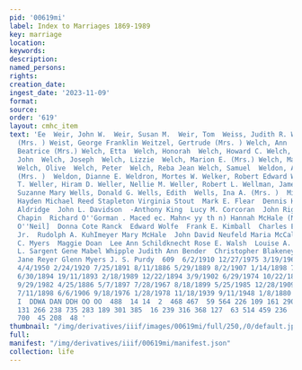 ```yaml
---
pid: '00619mi'
label: Index to Marriages 1869-1989
key: marriage
location: 
keywords: 
description: 
named_persons: 
rights: 
creation_date: 
ingest_date: '2023-11-09'
format: 
source: 
order: '619'
layout: cmhc_item
text: 'Ee  Weir, John W.  Weir, Susan M.  Weir, Tom  Weiss, Judith R. Weiss, Yoland
  (Mrs. ) Weist, George Franklin Weitzel, Gertrude (Mrs. ) Welch, Ann  Welch, Anthony  Welch,
  Beatrice (Mrs.) Welch, Etta  Welch, Honorah  Welch, Howard C. Welch, James L.  Welch,
  John  Welch, Joseph  Welch, Lizzie  Welch, Marion E. (Mrs.) Welch, Mary Elizabeth
  Welch, Olive  Welch, Peter  Welch, Reba Jean Welch, Samuel  Weldon, Alice Elvira
  (Mrs. )  Weldon, Dianne E. Weldron, Mortes W. Welker, Robert Edward Weller, George
  T. Weller, Hiram D. Weller, Nellie M. Weller, Robert L. Wellman, James Grant Wellman,
  Suzanne Mary Wells, Donald G. Wells, Edith  Wells, Ina A. (Mrs. )  Millie Edith
  Hayden Michael Reed Stapleton Virginia Stout  Mark E. Flear  Dennis Hrobsky  Alda
  Aldridge  John L. Davidson  -Anthony King  Lucy M. Corcoran  John Riggs  Richard
  Chapin  Richard O''Gorman . Maced ec. Mahn< yy th n) Hannah McHale (Mrs. ) Margaret
  O''Neil]  Donna Cote Ranck  Edward Wolfe  Frank E. Kimball  Charles Edward Schultz
  Jr.  Rudolph A. KuhImeyer Mary McHale  John David Neufeld Maria McCall  C. G. Daniels  Eric
  C. Myers  Maggie Doan  Lee Ann Schildknecht Rose E. Walsh  Louise A. Price Martin
  L. Sargent Gene Mabel Whipple Judith Ann Bender  Christopher Blakeney DeMille  Mary
  Jane Reyer Glenn Myers J. S. Purdy  609  6/2/1910 12/27/1975 3/19/1960 11/29/1976
  4/4/1950 2/24/1920 7/25/1891 8/11/1886 5/29/1889 8/2/1907 1/14/1898 7/18/1893 11/5/1882
  6/30/1894 19/11/1893 2/18/1989 12/22/1894 3/9/1902 6/29/1974 10/22/1897 11/21/1888
  9/29/1982 4/25/1886 5/7/1897 7/28/1967 8/18/1899 5/25/1985 12/28/1909 8/29/1931
  7/11/1898 6/6/1906 9/18/1976 1/28/1978 11/18/1939 9/11/1948 1/8/1880  7 14 10  _
  I  DDWA DAN DDH OO OO  488  14 14  2  468 467  59 564 226 109 161 290 157 394  265
  131 266 238 735 283 189 301 385  16 239 316 368 127  63 514 459 236  13 345 539
  700  45 208  48 '
thumbnail: "/img/derivatives/iiif/images/00619mi/full/250,/0/default.jpg"
full: 
manifest: "/img/derivatives/iiif/00619mi/manifest.json"
collection: life
---
```

